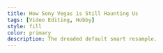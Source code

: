 ```yaml
---
title: How Sony Vegas is Still Haunting Us
tags: [Video Editing, Hobby]
style: fill
color: primary
description: The dreaded default smart resample.
---
```



## 
